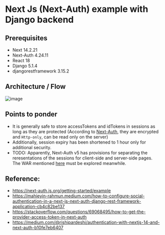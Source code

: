 # Next Js (Next-Auth) example with Django backend

## Prerequisites

- Next 14.2.21
- Next-Auth 4.24.11
- React 18
- Django 5.1.4
- djangorestframework 3.15.2

## Architecture / Flow

![image](https://github.com/user-attachments/assets/74b257d1-0421-482c-8afe-18d4140178e3)

## Points to ponder

- It is generally safe to store accessTokens and idTokens in sessions as long as they are protected (According to [Next-Auth](https://next-auth.js.org/faq#json-web-tokens), they are encrypted and `Http-only`, can be read only on the server)
- Additionally, session expiry has been shortened to 1 hour only for additional security.
- TODO: Apparently, Next-Auth v5 has provisions for separating the reresentations of the sessions for client-side and server-side pages. The WAR mentioned [here](https://github.com/nextauthjs/next-auth/issues/7976) must be explored meanwhile.

## Reference:

- https://next-auth.js.org/getting-started/example
- https://mahieyin-rahmun.medium.com/how-to-configure-social-authentication-in-a-next-js-next-auth-django-rest-framework-application-cb4c82be137
- https://stackoverflow.com/questions/69068495/how-to-get-the-provider-access-token-in-next-auth
- https://medium.com/@rishipardeshi/authentication-with-nextjs-14-and-next-auth-b10fe7eb6407
